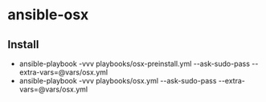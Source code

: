 # ansible-osx

## Install
* ansible-playbook -vvv playbooks/osx-preinstall.yml --ask-sudo-pass --extra-vars=@vars/osx.yml
* ansible-playbook -vvv playbooks/osx.yml --ask-sudo-pass --extra-vars=@vars/osx.yml
